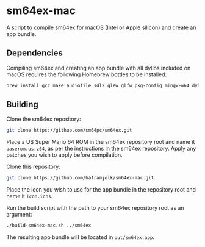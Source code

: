 # sm64ex-mac

A script to compile sm64ex for macOS (Intel or Apple silicon) and create an app bundle.

## Dependencies

Compiling sm64ex and creating an app bundle with all dylibs included on macOS requires the following Homebrew bottles to be installed:

```sh
brew install gcc make audiofile sdl2 glew glfw pkg-config mingw-w64 dylibbundler
```

## Building

Clone the sm64ex repository:

```sh
git clone https://github.com/sm64pc/sm64ex.git
```

Place a US Super Mario 64 ROM in the sm64ex repository root and name it `baserom.us.z64`, as per the instructions in the sm64ex repository. Apply any patches you wish to apply before compilation.

Clone this repository:

```sh
git clone https://github.com/haframjolk/sm64ex-mac.git
```

Place the icon you wish to use for the app bundle in the repository root and name it `icon.icns`.

Run the build script with the path to your sm64ex repository root as an argument:

```sh
./build-sm64ex-mac.sh ../sm64ex
```

The resulting app bundle will be located in `out/sm64ex.app`.
